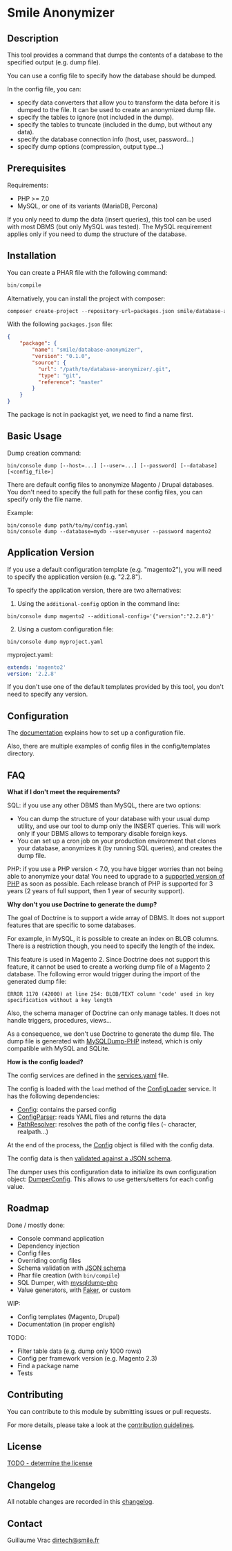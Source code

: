# Smile Anonymizer

## Description

This tool provides a command that dumps the contents of a database to the specified output (e.g. dump file).

You can use a config file to specify how the database should be dumped.

In the config file, you can:
 
- specify data converters that allow you to transform the data before it is dumped to the file.
  It can be used to create an anonymized dump file.
- specify the tables to ignore (not included in the dump).
- specify the tables to truncate (included in the dump, but without any data).
- specify the database connection info (host, user, password...)
- specify dump options (compression, output type...)

## Prerequisites

Requirements:

- PHP >= 7.0
- MySQL, or one of its variants (MariaDB, Percona)

If you only need to dump the data (insert queries), this tool can be used with most DBMS (but only MySQL was tested).
The MySQL requirement applies only if you need to dump the structure of the database.

## Installation

You can create a PHAR file with the following command:

```php
bin/compile
```

Alternatively, you can install the project with composer:

```php
composer create-project --repository-url=packages.json smile/database-anonymizer
```

With the following `packages.json` file:

```json
{
    "package": {
        "name": "smile/database-anonymizer",
        "version": "0.1.0",
        "source": {
          "url": "/path/to/database-anonymizer/.git",
          "type": "git",
          "reference": "master"
        }
    }
}
```

The package is not in packagist yet, we need to find a name first.

## Basic Usage

Dump creation command:

```
bin/console dump [--host=...] [--user=...] [--password] [--database] [<config_file>]
```

There are default config files to anonymize Magento / Drupal databases.
You don't need to specify the full path for these config files, you can specify only the file name.

Example:

```
bin/console dump path/to/my/config.yaml 
bin/console dump --database=mydb --user=myuser --password magento2
```

## Application Version

If you use a default configuration template (e.g. "magento2"), you will need to specify the application version (e.g. "2.2.8").

To specify the application version, there are two alternatives:

1. Using the `additional-config` option in the command line:

```
bin/console dump magento2 --additional-config='{"version":"2.2.8"}'
```

2. Using a custom configuration file:

```
bin/console dump myproject.yaml
```

myproject.yaml:

```yaml
extends: 'magento2'
version: '2.2.8'
```

If you don't use one of the default templates provided by this tool, you don't need to specify any version.

## Configuration

The [documentation](docs/configuration.md) explains how to set up a configuration file.

Also, there are multiple examples of config files in the config/templates directory.

## FAQ

**What if I don't meet the requirements?**

SQL: if you use any other DBMS than MySQL, there are two options:

- You can dump the structure of your database with your usual dump utility, and use our tool to dump only the INSERT queries.
  This will work only if your DBMS allows to temporary disable foreign keys. 
- You can set up a cron job on your production environment that clones your database, anonymizes it (by running SQL queries), and creates the dump file.

PHP: if you use a PHP version < 7.0, you have bigger worries than not being able to anonymize your data!
You need to upgrade to a [supported version of PHP](http://php.net/supported-versions.php) as soon as possible.
Each release branch of PHP is supported for 3 years (2 years of full support, then 1 year of security support).

**Why don't you use Doctrine to generate the dump?**

The goal of Doctrine is to support a wide array of DBMS.
It does not support features that are specific to some databases.

For example, in MySQL, it is possible to create an index on BLOB columns.
There is a restriction though, you need to specify the length of the index.

This feature is used in Magento 2.
Since Doctrine does not support this feature, it cannot be used to create a working dump file of a Magento 2 database.
The following error would trigger during the import of the generated dump file:

```
ERROR 1170 (42000) at line 254: BLOB/TEXT column 'code' used in key specification without a key length
```

Also, the schema manager of Doctrine can only manage tables.
It does not handle triggers, procedures, views...

As a consequence, we don't use Doctrine to generate the dump file.
The dump file is generated with [MySQLDump-PHP](https://github.com/ifsnop/mysqldump-php) instead, which is only compatible with MySQL and SQLite.

**How is the config loaded?**

The config services are defined in the [services.yaml](config/services.yaml) file.

The config is loaded with the `load` method of the [ConfigLoader](src/Config/ConfigLoader.php) service.
It has the following dependencies:

- [Config](src/Config/Config.php): contains the parsed config
- [ConfigParser](src/Config/ConfigParser.php): reads YAML files and returns the data
- [PathResolver](src/Config/Resolver/PathResolver.php): resolves the path of the config files (`~` character, realpath...)

At the end of the process, the [Config](src/Config/Config.php) object is filled with the config data.

The config data is then [validated against a JSON schema](src/Config/Validator/JsonSchemaValidator.php).

The dumper uses this configuration data to initialize its own configuration object: [DumperConfig](src/Dumper/Sql/DumperConfig.php).
This allows to use getters/setters for each config value.

## Roadmap

Done / mostly done:

- Console command application
- Dependency injection
- Config files
- Overriding config files
- Schema validation with [JSON schema](https://github.com/justinrainbow/json-schema/)
- Phar file creation (with `bin/compile`)
- SQL Dumper, with [mysqldump-php](https://github.com/ifsnop/mysqldump-php)
- Value generators, with [Faker](https://github.com/fzaninotto/Faker/), or custom

WIP:

- Config templates (Magento, Drupal)
- Documentation (in proper english)

TODO:

- Filter table data (e.g. dump only 1000 rows)
- Config per framework version (e.g. Magento 2.3)
- Find a package name
- Tests

## Contributing

You can contribute to this module by submitting issues or pull requests.

For more details, please take a look at the [contribution guidelines](CONTRIBUTING.md).

## License

[TODO - determine the license](LICENSE.md)

## Changelog

All notable changes are recorded in this [changelog](CHANGELOG.md).

## Contact

Guillaume Vrac <dirtech@smile.fr>
